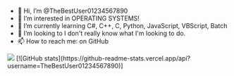 - 👋 Hi, I’m @TheBestUser01234567890
- 👀 I’m interested in OPERATING SYSTEMS!
- 🌱 I’m currently learning C#, C++, C, Python, JavaScript, VBScript, Batch
- 💞️ I’m looking to I don't really know what I'm looking to do.
- 📫 How to reach me: on GitHub

<!---
TheBestUser01234567890/TheBestUser01234567890 is a ✨ special ✨ repository because its `README.md` (this file) appears on your GitHub profile.
You can click the Preview link to take a look at your changes.
--->

<img src="https://github-readme-stats.vercel.app/api/top-langs/?username=TheBestUser01234567890"/>
[![GitHub stats](https://github-readme-stats.vercel.app/api?username=TheBestUser01234567890)]
